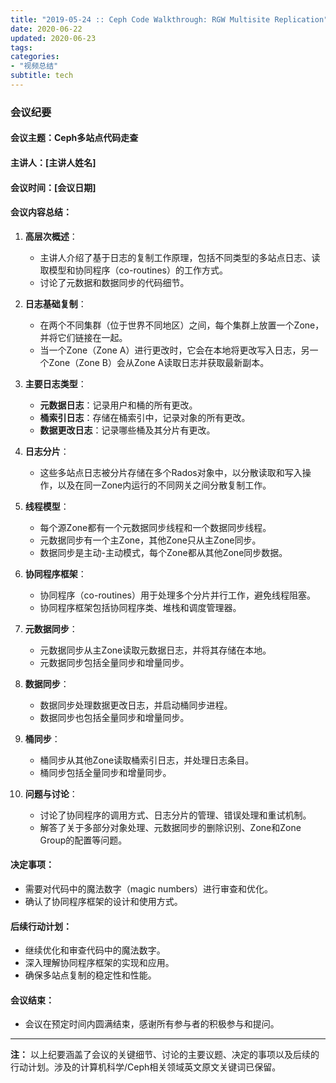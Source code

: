 ```yaml
---
title: "2019-05-24 :: Ceph Code Walkthrough: RGW Multisite Replication"
date: 2020-06-22
updated: 2020-06-23
tags:
categories:
- "视频总结"
subtitle: tech
---
```



### 会议纪要

#### 会议主题：Ceph多站点代码走查

#### 主讲人：[主讲人姓名]

#### 会议时间：[会议日期]

#### 会议内容总结：

1. **高层次概述**：
   - 主讲人介绍了基于日志的复制工作原理，包括不同类型的多站点日志、读取模型和协同程序（co-routines）的工作方式。
   - 讨论了元数据和数据同步的代码细节。

2. **日志基础复制**：
   - 在两个不同集群（位于世界不同地区）之间，每个集群上放置一个Zone，并将它们链接在一起。
   - 当一个Zone（Zone A）进行更改时，它会在本地将更改写入日志，另一个Zone（Zone B）会从Zone A读取日志并获取最新副本。

3. **主要日志类型**：
   - **元数据日志**：记录用户和桶的所有更改。
   - **桶索引日志**：存储在桶索引中，记录对象的所有更改。
   - **数据更改日志**：记录哪些桶及其分片有更改。

4. **日志分片**：
   - 这些多站点日志被分片存储在多个Rados对象中，以分散读取和写入操作，以及在同一Zone内运行的不同网关之间分散复制工作。

5. **线程模型**：
   - 每个源Zone都有一个元数据同步线程和一个数据同步线程。
   - 元数据同步有一个主Zone，其他Zone只从主Zone同步。
   - 数据同步是主动-主动模式，每个Zone都从其他Zone同步数据。

6. **协同程序框架**：
   - 协同程序（co-routines）用于处理多个分片并行工作，避免线程阻塞。
   - 协同程序框架包括协同程序类、堆栈和调度管理器。

7. **元数据同步**：
   - 元数据同步从主Zone读取元数据日志，并将其存储在本地。
   - 元数据同步包括全量同步和增量同步。

8. **数据同步**：
   - 数据同步处理数据更改日志，并启动桶同步进程。
   - 数据同步也包括全量同步和增量同步。

9. **桶同步**：
   - 桶同步从其他Zone读取桶索引日志，并处理日志条目。
   - 桶同步包括全量同步和增量同步。

10. **问题与讨论**：
    - 讨论了协同程序的调用方式、日志分片的管理、错误处理和重试机制。
    - 解答了关于多部分对象处理、元数据同步的删除识别、Zone和Zone Group的配置等问题。

#### 决定事项：
- 需要对代码中的魔法数字（magic numbers）进行审查和优化。
- 确认了协同程序框架的设计和使用方式。

#### 后续行动计划：
- 继续优化和审查代码中的魔法数字。
- 深入理解协同程序框架的实现和应用。
- 确保多站点复制的稳定性和性能。

#### 会议结束：
- 会议在预定时间内圆满结束，感谢所有参与者的积极参与和提问。

---

**注：** 以上纪要涵盖了会议的关键细节、讨论的主要议题、决定的事项以及后续的行动计划。涉及的计算机科学/Ceph相关领域英文原文关键词已保留。